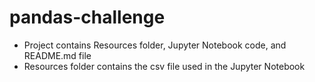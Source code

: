 # pandas-challenge

- Project contains Resources folder, Jupyter Notebook code, and README.md file
- Resources folder contains the csv file used in the Jupyter Notebook
